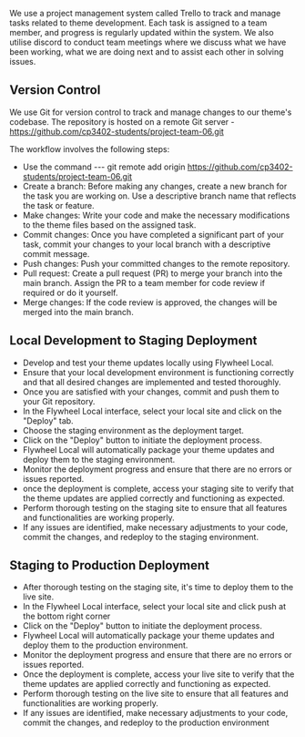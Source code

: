We use a project management system called Trello to track and manage
tasks related to theme development. Each task is assigned to a team member,
and progress is regularly updated within the system. We also utilise discord
to conduct team meetings where we discuss what we have been working, what we
are doing next and to assist each other in solving issues.

Version Control
---
We use Git for version control to track and manage changes to
our theme's codebase. The repository is hosted on a remote Git
server - https://github.com/cp3402-students/project-team-06.git

The workflow involves the following steps:

- Use the command --- git remote add origin https://github.com/cp3402-students/project-team-06.git
- Create a branch: Before making any changes, create a new branch for the task you are working on. Use a descriptive branch name that reflects the task or feature.
- Make changes: Write your code and make the necessary modifications to the theme files based on the assigned task.
- Commit changes: Once you have completed a significant part of your task, commit your changes to your local branch with a descriptive commit message.
- Push changes: Push your committed changes to the remote repository.
- Pull request: Create a pull request (PR) to merge your branch into the main branch. Assign the PR to a team member for code review if required or do it yourself.
- Merge changes: If the code review is approved, the changes will be merged into the main branch.


Local Development to Staging Deployment
----
- Develop and test your theme updates locally using Flywheel Local.
- Ensure that your local development environment is functioning correctly and that all desired changes are implemented and tested thoroughly.
- Once you are satisfied with your changes, commit and push them to your Git repository.
- In the Flywheel Local interface, select your local site and click on the "Deploy" tab.
- Choose the staging environment as the deployment target.
- Click on the "Deploy" button to initiate the deployment process.
- Flywheel Local will automatically package your theme updates and deploy them to the staging environment.
- Monitor the deployment progress and ensure that there are no errors or issues reported.
- once the deployment is complete, access your staging site to verify that the theme updates are applied correctly and functioning as expected.
- Perform thorough testing on the staging site to ensure that all features and functionalities are working properly.
- If any issues are identified, make necessary adjustments to your code, commit the changes, and redeploy to the staging environment.

Staging to Production Deployment
-----
- After thorough testing on the staging site, it's time to deploy them to the live site.
- In the Flywheel Local interface, select your local site and click push at the bottom right corner
- Click on the "Deploy" button to initiate the deployment process.
- Flywheel Local will automatically package your theme updates and deploy them to the production environment.
- Monitor the deployment progress and ensure that there are no errors or issues reported.
- Once the deployment is complete, access your live site to verify that the theme updates are applied correctly and functioning as expected.
- Perform thorough testing on the live site to ensure that all features and functionalities are working properly.
- If any issues are identified, make necessary adjustments to your code, commit the changes, and redeploy to the production environment